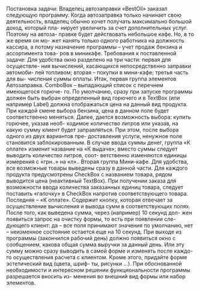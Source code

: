 Постановка задачи:
Владелец автозаправки «BestOil» заказал следующую программу.
Когда автозаправка только начинает свою деятельность, владелец
обычно хочет получать максимально большой доход, который пла-
нирует увеличить за счет дополнительных услуг. Поэтому на автоза-
правке будет действовать небольшое кафе. Но, в то же время он мо-
жет нанять только одного работника на должность кассира, а потому
назначение программы – учет продаж бензина и ассортимента това-
ров в миникафе.
Требования к поставленной задаче:
Для удобства окно разделено на три части: первая для осуществле-
ния вычислений, касающихся непосредственно заправки автомоби-
лей топливом; вторая – покупки в мини-кафе; третья часть для вы-
числения суммы оплаты.
Итак, первая группа элементов Автозаправка.
ComboBox – выпадающий список с перечнем имеющегося горюче-
го. По умолчанию, сразу при запуске программы должен быть выбран
определенный вид горючего и в TextBox (или например Label) должна
отображаться цена на данный вид продукта. При каждой смене выбора 
бензина, цена в данном поле будет соответственно меняться.
Далее, дается возможность выбора: купить горючее, указав необ-
ходимое количество литров или указав, на какую сумму клиент будет
заправляться. При этом, после выбора одного из двух вариантов пре-
доставления услуги, ненужное поле становится заблокированным. В
случае ввода суммы денег, группа «К оплате» изменит название на «К
выдаче»; вместо суммы следует выводить количество литров, соот-
ветственно изменяются единицы измерения с «грн..» на «л»..
Вторая группа Мини-кафе.
Для удобства, все возможные товары выведены сразу в данной
части. Для каждого продукта предусмотрены CheckBox с названием
товара, рядом выводится цена (неактивный TextBox). При получении
заказа для возможности ввода количества заказанных единиц товара,
следует поставить «галочку» в CheckBox напротив соответствующего
товара.
Последняя – «К оплате».
Содержит кнопку, которая отвечает за осуществление вычисления
и вывода сумм в соответствующих полях.
После того, как выведена сумма, через (например) 10 секунд дол-
жен появиться запрос на очистку формы, то есть при появлении сле-
дующего клиент: да – все поля принимают значения по умолчанию,
нет – неизменное состояние остается еще на 10 секунд. При выходе
из программы (закончился рабочий день) должно появиться окно с
сообщением, какова общая сумма выручки за данный день. Или эту
сумму можно сразу выводить в самой форме и изменять после каждо-
го осуществления расчета с клиентом.
Кроме этого, придайте форме эстетический вид (цвета, шриф-
ты, рисунки ...). При обоснованной необходимости и интересном
решении функциональности программы разрешается вносить из-
менения во внешний вид формы или набор элементов.
